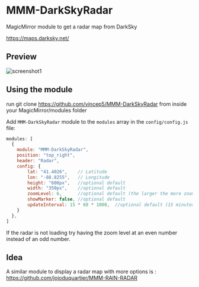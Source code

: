 # MMM-DarkSkyRadar
MagicMirror module to get a radar map from DarkSky

https://maps.darksky.net/

## Preview
![screenshot1](screenshot1.JPG)

## Using the module
run git clone https://github.com/vincep5/MMM-DarkSkyRadar from inside your MagicMirror/modules folder

Add `MMM-DarkSkyRadar` module to the `modules` array in the `config/config.js` file:
````javascript
modules: [
  {
    module: "MMM-DarkSkyRadar",
    position: "top_right",
    header: "Radar",
    config: {
        lat: "41.4026",    // Latitude
        lon: "-88.8255",   // Longitude
        height: "600px",   //optional default
        width: "350px",    //optional default
        zoomLevel: 6,      //optional default (the larger the more zoomed in)
        showMarker: false, //optional default
        updateInterval: 15 * 60 * 1000,  //optional default (15 minutes)
    }
  },
]
````
If the radar is not loading try having the zoom level at an even number instead of an odd number.

## Idea
A similar module to display a radar map with more options is : https://github.com/jojoduquartier/MMM-RAIN-RADAR
